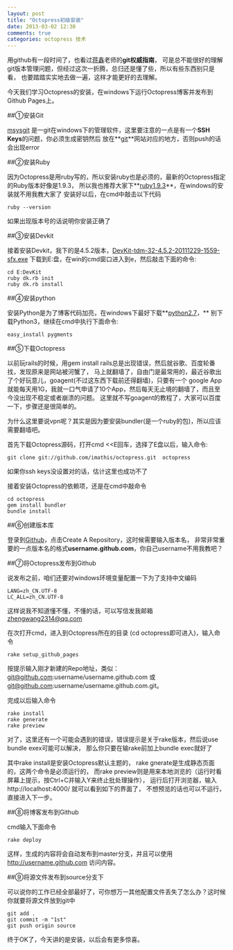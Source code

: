 ```yaml
---
layout: post
title: "Octopress初级安装"
date: 2013-03-02 12:30
comments: true
categories: octopress 技术
---
```


用github有一段时间了，也看过[蒋鑫](http://www.worldhello.net/ "Title")老师的**git权威指南**，
可是总不能很好的理解git版本管理问题，但经过这次一折腾，总归还是懂了些，所以有些东西别只是看，
也要踏踏实实地去做一遍，这样才能更好的去理解。

今天我们学习Octopress的安装，在windows下运行Octopress博客并发布到Github Pages上。

<!-- more -->

##①安装Git 

[msysgit](https://code.google.com/p/msysgit/downloads/list?q=full+installer+official+git "title")
是一git在windows下的管理软件，这里要注意的一点是有一个**SSH Keys**的问题，你必须生成密钥然后
放在**[git](http://github.com "Title")**网站对应的地方，否则push的话会出现error

##②安装Ruby

因为Octopress是用ruby写的，所以安装ruby也是必须的，最新的Octopress指定的Ruby版本好像是1.9.3，
所以我也推荐大家下**[ruby1.9.3](http://rubyinstaller.org/ "Title")**，在windows的安装就不用我教大家了
安装好以后，在cmd中敲击以下代码
```
ruby --version
```
如果出现版本号的话说明你安装正确了


##③安装Devkit

接着安装Devkit，我下的是4.5.2版本，[DevKit-tdm-32-4.5.2-20111229-1559-sfx.exe](https://github.com/downloads/oneclick/rubyinstaller/DevKit-tdm-32-4.5.2-20111229-1559-sfx.exe "Title")
下载到E:盘，在win的cmd窗口进入到e，然后敲击下面的命令:

```
cd E:DevKit
ruby dk.rb init
ruby dk.rb install
```

##④安装python

安装Python是为了博客代码加亮，在windows下最好下载**[python2.7](http://www.activestate.com/activepython/downloads "Title")，**
别下载Python3，继续在cmd中执行下面命令:
```
easy_install pygments
```

##⑤下载Octopress

以前玩rails的时候，用gem install rails总是出现错误，然后就谷歌、百度轮番找，发现原来是网站被河蟹了，
马上就翻墙了，自由门是最常用的，最近谷歌出了个好玩意儿，goagent(不过这东西下载前还得翻墙)，只要有一个
google App就能每天用1G，我就一口气申请了10个App，然后每天无止境的翻墙了，而且至今没出现不稳定或者崩溃的问题。
这里就不写goagent的教程了，大家可以百度一下，步骤还是很简单的。

为什么这里要说vpn呢？其实是因为要安装bundler(是一个ruby的包)，所以应该需要翻墙吧。

首先下载Octopress源码，打开cmd <<E回车，选择了E盘以后，输入命令:
```
git clone git://github.com/imathis/octopress.git  octopress
```

如果你ssh keys没设置对的话，估计这里也成功不了

接着安装Octopress的依赖项，还是在cmd中敲命令

```
cd octopress
gem install bundler
bundle install
```

##⑥创建版本库

登录到[Github](https://github.com/ "Title")，点击Create A Repository，这时候需要输入版本名，
非常非常重要的一点版本名的格式**username.github.com**，你自己username不用我教吧？

##⑦将Octopress发布到Github

说发布之前，咱们还要对windows环境变量配置一下为了支持中文编码
```
LANG=zh_CN.UTF-8
LC_ALL=zh_CN.UTF-8
```

这样说我不知道懂不懂，不懂的话，可以写信发我邮箱<zhengwang2314@qq.com>

在次打开cmd，进入到Octopress所在的目录  (cd octopress即可进入)，输入命令
```
rake setup_github_pages
```

按提示输入刚才新建的Repo地址，类似： git@github.com:username/username.github.com 或
git@github.com:username/username.github.com.git。

完成以后输入命令

```
rake install
rake generate
rake preview
```

对了，这里还有一个可能会遇到的错误，错误提示是关于rake版本，然后说use bundle exex可能可以解决，
那么你只要在输rake前加上bundle exec就好了

其中rake install是安装Octopress默认主题的，
rake gnerate是生成静态页面的，这两个命令是必须运行的，
而rake preview则是用来本地浏览的（运行时看屏幕上提示，按Ctrl+C并输入Y来终止批处理操作），
运行后打开浏览器，输入 http://localhost:4000/ 就可以看到如下的界面了，
不想预览的话也可以不运行，直接进入下一步。

##⑧将博客发布到Github

cmd输入下面命令
```
rake deploy  
```

这样，生成的内容将会自动发布到master分支，并且可以使用 http://username.github.com 访问内容。

##⑨将源文件发布到source分支下

可以说你的工作已经全部最好了，可你想万一其他配置文件丢失了怎么办？这时候你就要将源文件放到git中

```
git add .
git commit -m "1st"
git push origin source
```

终于OK了，今天讲的是安装，以后会有更多惊喜。

